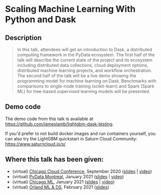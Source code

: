 # Scaling Machine Learning With Python and Dask

## Description

> In this talk, attendees will get an introduction to Dask, a distributed computing framework in the PyData ecosystem. The first half of the talk will describe the current state of the project and its ecosystem including distributed data collections, cloud deployment options, distributed machine learning projects, and workflow orchestration. The second half of the talk will be a live demo showing the programming model for machine learning on Dask. Benchmarks with comparisons to single-node training (scikit-learn) and Spark (Spark ML) for tree-based supervised learning models will be presented.

## Demo code

The demo code from this talk is available at https://github.com/jameslamb/lightgbm-dask-testing.

If you'd prefer to not build docker images and run containers yourself, you can also try the LightGBM quickstart in Saturn Cloud Community: https://www.saturncloud.io/s/

## Where this talk has been given:

* (virtual) [Chicago Cloud Conference](https://www.chicagocloudconference.com/), September 2020 ([slides](https://docs.google.com/presentation/d/1JOKOic-zIqp20vDA8_Jx2XrQ65edowxGb9RiN5b4WY8/edit?usp=sharing) | [video](https://www.youtube.com/watch?v=qglSZktDz40&t=1800s))
* (virtual) [PyData Montreal](https://www.meetup.com/PyData-MTL/events/275543323/), January 2021 ([slides](https://docs.google.com/presentation/d/1djy022s4t6HbPxZEcNuFxbJJMQMW9NQCBluvAA9NK-Y/edit?usp=sharing) | [video](https://www.youtube.com/watch?v=vajaT1FNP6I))
* (virtual) [Chicago ML](https://www.meetup.com/Chicago-ML/events/275314043/), January 2021 ([slides](https://docs.google.com/presentation/d/1NNVcd0wQe5Dz8hbbV36065AczRL_Ugre0NaPa1BTSRw/edit?usp=sharing) | [video](https://www.youtube.com/watch?v=hK4fiXz8zXM))
* (virtual) [Orland ML & DS](https://www.meetup.com/Orlando-MLDS/events/276267258/), February 2021 ([slides](https://docs.google.com/presentation/d/1Z0lDBYIIiLMxypP_FEauyQJg1fzFWMsk2YsDZs4vKyQ/edit?usp=sharing))
